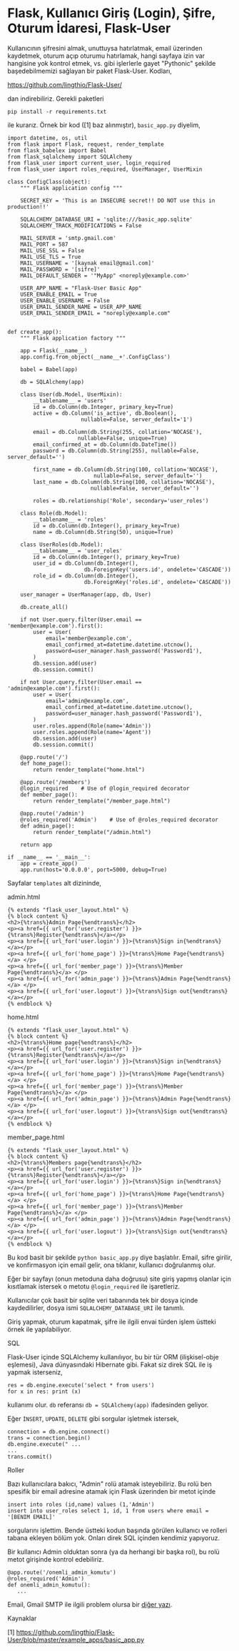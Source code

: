 # Flask, Kullanıcı Giriş (Login), Şifre, Oturum İdaresi, Flask-User

Kullanıcının şifresini almak, unuttuysa hatırlatmak, email üzerinden
kaydetmek, oturum açıp oturumu hatırlamak, hangi sayfaya izin var
hangisine yok kontrol etmek, vs. gibi işlerlerle gayet "Pythonic"
şekilde başedebilmemizi sağlayan bir paket Flask-User. Kodları,

https://github.com/lingthio/Flask-User/

dan indirebiliriz. Gerekli paketleri 

```
pip install -r requirements.txt
```

ile kurarız. Örnek bir kod ([1] baz alınmıştır), `basic_app.py` diyelim,

```
import datetime, os, util
from flask import Flask, request, render_template
from flask_babelex import Babel
from flask_sqlalchemy import SQLAlchemy
from flask_user import current_user, login_required
from flask_user import roles_required, UserManager, UserMixin

class ConfigClass(object):
    """ Flask application config """

    SECRET_KEY = 'This is an INSECURE secret!! DO NOT use this in production!!'

    SQLALCHEMY_DATABASE_URI = 'sqlite:///basic_app.sqlite' 
    SQLALCHEMY_TRACK_MODIFICATIONS = False   

    MAIL_SERVER = 'smtp.gmail.com'
    MAIL_PORT = 587
    MAIL_USE_SSL = False
    MAIL_USE_TLS = True
    MAIL_USERNAME = '[kaynak email@gmail.com]'
    MAIL_PASSWORD = '[sifre]'
    MAIL_DEFAULT_SENDER = '"MyApp" <noreply@example.com>'

    USER_APP_NAME = "Flask-User Basic App"
    USER_ENABLE_EMAIL = True       
    USER_ENABLE_USERNAME = False  
    USER_EMAIL_SENDER_NAME = USER_APP_NAME
    USER_EMAIL_SENDER_EMAIL = "noreply@example.com"


def create_app():
    """ Flask application factory """
    
    app = Flask(__name__)
    app.config.from_object(__name__+'.ConfigClass')

    babel = Babel(app)

    db = SQLAlchemy(app)

    class User(db.Model, UserMixin):
        __tablename__ = 'users'
        id = db.Column(db.Integer, primary_key=True)
        active = db.Column('is_active', db.Boolean(),
	                   nullable=False, server_default='1')

        email = db.Column(db.String(255, collation='NOCASE'),
	                  nullable=False, unique=True)
        email_confirmed_at = db.Column(db.DateTime())
        password = db.Column(db.String(255), nullable=False, server_default='')

        first_name = db.Column(db.String(100, collation='NOCASE'),
	                       nullable=False, server_default='')
        last_name = db.Column(db.String(100, collation='NOCASE'),
	                      nullable=False, server_default='')

        roles = db.relationship('Role', secondary='user_roles')

    class Role(db.Model):
        __tablename__ = 'roles'
        id = db.Column(db.Integer(), primary_key=True)
        name = db.Column(db.String(50), unique=True)

    class UserRoles(db.Model):
        __tablename__ = 'user_roles'
        id = db.Column(db.Integer(), primary_key=True)
        user_id = db.Column(db.Integer(),
	                    db.ForeignKey('users.id', ondelete='CASCADE'))
        role_id = db.Column(db.Integer(),
	                    db.ForeignKey('roles.id', ondelete='CASCADE'))

    user_manager = UserManager(app, db, User)

    db.create_all()

    if not User.query.filter(User.email == 'member@example.com').first():
        user = User(
            email='member@example.com',
            email_confirmed_at=datetime.datetime.utcnow(),
            password=user_manager.hash_password('Password1'),
        )
        db.session.add(user)
        db.session.commit()

    if not User.query.filter(User.email == 'admin@example.com').first():
        user = User(
            email='admin@example.com',
            email_confirmed_at=datetime.datetime.utcnow(),
            password=user_manager.hash_password('Password1'),
        )
        user.roles.append(Role(name='Admin'))
        user.roles.append(Role(name='Agent'))
        db.session.add(user)
        db.session.commit()

    @app.route('/')
    def home_page():
        return render_template("home.html")

    @app.route('/members')
    @login_required    # Use of @login_required decorator
    def member_page():
        return render_template("/member_page.html")

    @app.route('/admin')
    @roles_required('Admin')    # Use of @roles_required decorator
    def admin_page():
        return render_template("/admin.html")

    return app

if __name__ == '__main__':
    app = create_app()
    app.run(host='0.0.0.0', port=5000, debug=True)

```

Sayfalar `templates` alt dizininde,

admin.html

```
{% extends "flask_user_layout.html" %}
{% block content %}
<h2>{%trans%}Admin Page{%endtrans%}</h2>
<p><a href={{ url_for('user.register') }}>{%trans%}Register{%endtrans%}</a></p>
<p><a href={{ url_for('user.login') }}>{%trans%}Sign in{%endtrans%}</a></p>
<p><a href={{ url_for('home_page') }}>{%trans%}Home Page{%endtrans%}</a> </p>
<p><a href={{ url_for('member_page') }}>{%trans%}Member Page{%endtrans%}</a> </p>
<p><a href={{ url_for('admin_page') }}>{%trans%}Admin Page{%endtrans%}</a> </p>
<p><a href={{ url_for('user.logout') }}>{%trans%}Sign out{%endtrans%}</a></p>
{% endblock %}
```

home.html

```
{% extends "flask_user_layout.html" %}
{% block content %}
<h2>{%trans%}Home page{%endtrans%}</h2>
<p><a href={{ url_for('user.register') }}>{%trans%}Register{%endtrans%}</a></p>
<p><a href={{ url_for('user.login') }}>{%trans%}Sign in{%endtrans%}</a></p>
<p><a href={{ url_for('home_page') }}>{%trans%}Home Page{%endtrans%}</a> </p>
<p><a href={{ url_for('member_page') }}>{%trans%}Member Page{%endtrans%}</a> </p>
<p><a href={{ url_for('admin_page') }}>{%trans%}Admin Page{%endtrans%}</a> </p>
<p><a href={{ url_for('user.logout') }}>{%trans%}Sign out{%endtrans%}</a></p>
{% endblock %}
```
member_page.html

```
{% extends "flask_user_layout.html" %}
{% block content %}
<h2>{%trans%}Members page{%endtrans%}</h2>
<p><a href={{ url_for('user.register') }}>{%trans%}Register{%endtrans%}</a></p>
<p><a href={{ url_for('user.login') }}>{%trans%}Sign in{%endtrans%}</a></p>
<p><a href={{ url_for('home_page') }}>{%trans%}Home Page{%endtrans%}</a> </p>
<p><a href={{ url_for('member_page') }}>{%trans%}Member Page{%endtrans%}</a> </p>
<p><a href={{ url_for('admin_page') }}>{%trans%}Admin Page{%endtrans%}</a> </p>
<p><a href={{ url_for('user.logout') }}>{%trans%}Sign out{%endtrans%}</a></p>
{% endblock %}
```

Bu kod basit bir şekilde `python basic_app.py` diye başlatılır. Email,
sifre girilir, ve konfirmasyon için email gelir, ona tıklanır,
kullanıcı doğrulanmış olur.

Eğer bir sayfayı (onun metoduna daha doğrusu) site giriş yapmış
olanlar için kısıtlamak istersek o metotu `@login_required` ile
işaretleriz.

Kullanıcılar çok basit bir sqlite veri tabanında tek bir dosya içinde
kaydedilirler, dosya ismi `SQLALCHEMY_DATABASE_URİ` ile tanımlı. 

Giriş yapmak, oturum kapatmak, şifre ile ilgili envai türden işlem
üstteki örnek ile yapılabiliyor.

SQL

Flask-User içinde SQLAlchemy kullanılıyor, bu bir tür ORM
(ilişkisel-obje eşlemesi), Java dünyasındaki Hibernate gibi. Fakat siz
direk SQL ile iş yapmak isterseniz,

```
res = db.engine.execute('select * from users')
for x in res: print (x)
```

kullanımı olur. `db` referansı `db = SQLAlchemy(app)` ifadesinden geliyor. 

Eğer `İNSERT`, `UPDATE`, `DELETE` gibi sorgular işletmek istersek,

```
connection = db.engine.connect()
trans = connection.begin()
db.engine.execute(" ...
...
trans.commit()
```

Roller

Bazı kullanıcılara bakıcı, "Admin" rolü atamak isteyebiliriz. Bu rolü
ben spesifik bir email adresine atamak için Flask üzerinden bir metot içinde 

```
insert into roles (id,name) values (1,'Admin')
insert into user_roles select 1, id, 1 from users where email = '[BENIM EMAIL]'
```

sorgularını işlettim. Bende üstteki kodun başında görülen kullanıcı ve
rolleri tabana ekleyen bölüm yok. Onları direk SQL içinden kendimiz yapıyoruz.

Bir kullanıcı Admin olduktan sonra (ya da herhangi bir başka rol), bu
rolü metot girişinde kontrol edebiliriz.

```
@app.route('/onemli_admin_komutu')
@roles_required('Admin')
def onemli_admin_komutu():
   ...
```

Email, Gmail SMTP ile ilgili problem olursa bir [diğer yazı](/2012/06/python-ile-mail-gondermek-smtp-gmail.html). 

Kaynaklar

[1] https://github.com/lingthio/Flask-User/blob/master/example_apps/basic_app.py